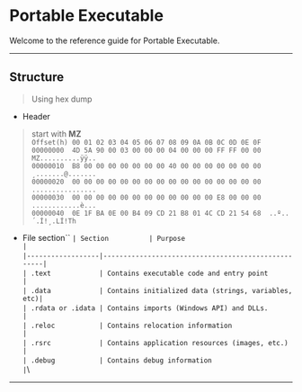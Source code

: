 #  Portable Executable

Welcome to the reference guide for Portable Executable.

---

## Structure

> Using hex dump

- Header
> start with **MZ**\
`Offset(h) 00 01 02 03 04 05 06 07 08 09 0A 0B 0C 0D 0E 0F`\
`00000000  4D 5A 90 00 03 00 00 00 04 00 00 00 FF FF 00 00  MZ..........ÿÿ..`\
`00000010  B8 00 00 00 00 00 00 00 40 00 00 00 00 00 00 00  ¸.......@.......`\
`00000020  00 00 00 00 00 00 00 00 00 00 00 00 00 00 00 00  ................`\
`00000030  00 00 00 00 00 00 00 00 00 00 00 00 E8 00 00 00  ............è...`\
`00000040  0E 1F BA 0E 00 B4 09 CD 21 B8 01 4C CD 21 54 68  ..º..´.Í!¸.LÍ!Th`

- File section``
`| Section          | Purpose                                            |`\
`|------------------|----------------------------------------------------|`\
`| .text            | Contains executable code and entry point           |`\
`| .data            | Contains initialized data (strings, variables, etc)|`\
`| .rdata or .idata | Contains imports (Windows API) and DLLs.           |`\
`| .reloc           | Contains relocation information                    |`\
`| .rsrc            | Contains application resources (images, etc.)      |`\
`| .debug           | Contains debug information                         |`\




---

